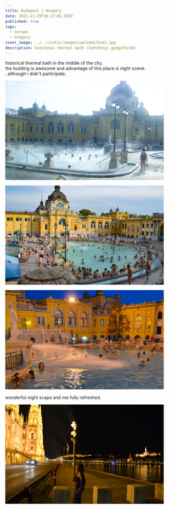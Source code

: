 ```yaml
---
title: Budapest / Hungary
date: 2021-11-29T16:17:02.529Z
published: true
tags:
  - europe
  - hungary
cover_image: ../../static/images/uploads/bud1.jpg
description: Széchenyi thermal bath (Széchenyi gyógyfürdő)
---
```

historical thermal bath in the middle of the city. \
the building is awesome and advantage of this place is night scene. \
..although i didn't participate.

![Széchenyi ](../../static/images/uploads/bud1.jpg)

![Széchenyi](../../static/images/uploads/dsc_0415.jpg)

![Széchenyi](../../static/images/uploads/dsc_0419.jpg)

wonderful night scape and me fully refreshed.

![](../../static/images/uploads/dsc_0451.jpg)